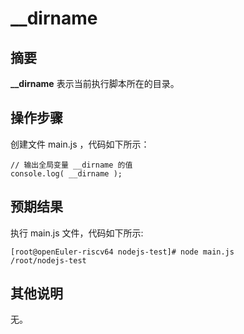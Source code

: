 # __dirname

## 摘要

**__dirname** 表示当前执行脚本所在的目录。

## 操作步骤

创建文件 main.js ，代码如下所示：

```
// 输出全局变量 __dirname 的值
console.log( __dirname );
```

## 预期结果

执行 main.js 文件，代码如下所示:

```
[root@openEuler-riscv64 nodejs-test]# node main.js
/root/nodejs-test
```

## 其他说明

无。
